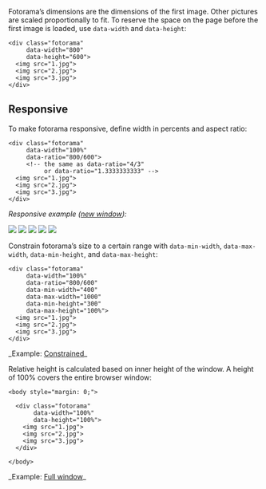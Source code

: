 Fotorama’s dimensions are the dimensions of the first image. Other pictures are scaled proportionally to fit.
To reserve the space on the page before the first image is loaded, use `data-width` and `data-height`:

	<div class="fotorama"
	     data-width="800"
	     data-height="600">
	  <img src="1.jpg">
	  <img src="2.jpg">
	  <img src="3.jpg">
	</div>

## Responsive
To make fotorama responsive, define width in percents and aspect ratio:

	<div class="fotorama"
	     data-width="100%"
	     data-ratio="800/600">
	     <!-- the same as data-ratio="4/3"
	          or data-ratio="1.3333333333" -->
	  <img src="1.jpg">
	  <img src="2.jpg">
	  <img src="3.jpg">
	</div>

_Responsive example (<a href="/<>/responsive.html" target="_blank">new window</a>):_

<div class="fotorama-wrap"><div class="fotorama"
     data-width="100%"
     data-ratio="800/600">
	<img src="http://fotorama.s3.amazonaws.com/i/macro2/16-lo.jpg" />
	<img src="http://fotorama.s3.amazonaws.com/i/macro2/17-lo.jpg" />
	<img src="http://fotorama.s3.amazonaws.com/i/macro2/9-lo.jpg" />
	<img src="http://fotorama.s3.amazonaws.com/i/macro2/12-lo.jpg" />
	<img src="http://fotorama.s3.amazonaws.com/i/macro2/18-lo.jpg" />
</div></div>

Constrain fotorama’s size to a certain range with `data-min-width`, `data-max-width`, `data-min-height`, and `data-max-height`:

	<div class="fotorama"
	     data-width="100%"
	     data-ratio="800/600"
	     data-min-width="400"
	     data-max-width="1000"
	     data-min-height="300"
	     data-max-height="100%">
	  <img src="1.jpg">
	  <img src="2.jpg">
	  <img src="3.jpg">
	</div>

<p class="after-pre">_Example: <a href="/<>/constrained.html" target="_blank">Constrained</a>_</p>

Relative height is calculated based on inner height of the window. A height of 100% covers the entire browser window:

	<body style="margin: 0;">

	  <div class="fotorama"
	       data-width="100%"
	       data-height="100%">
	    <img src="1.jpg">
	    <img src="2.jpg">
	    <img src="3.jpg">
	  </div>

	</body>

<p class="after-pre">_Example: <a href="/<>/full-window.html">Full window</a>_</p>